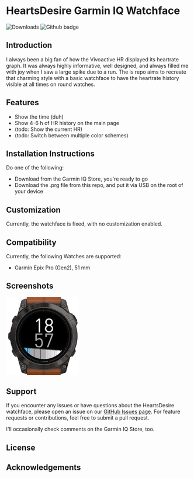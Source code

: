 # HeartsDesire Garmin IQ Watchface
![Downloads](https://img.shields.io/badge/CIQ_Store_downloads-38-green?style=flat-square)
![Github badge](https://developer.garmin.com/static/connect-iq_badge-dark-35b152d2074fb5abd7394662f78d8a4f.svg)

## Introduction
<!-- Briefly describe what the HeartsDesire watchface is and its purpose. -->

I always been a big fan of how the Vivoactive HR displayed its heartrate graph. It was always highly informative, well designed, and always filled me with joy when I saw a large spike due to a run. The is repo aims to recreate that charming style with a basic watchface to have the heartrate history visible at all times on round watches.

## Features
<!-- List the key features of the watchface. -->

- Show the time (duh)
- Show 4-6 h of HR history on the main page
- (todo: Show the current HR)
- (todo: Switch between multiple color schemes)

## Installation Instructions
<!-- Provide step-by-step instructions on how to install the watchface on a Garmin device. -->
Do one of the following: 

- Download from the Garmin IQ Store, you're ready to go
- Download the .prg file from this repo, and put it via USB on the root of your device

## Customization
<!-- Describe any customization options available and how to adjust them. -->

Currently, the watchface is fixed, with no customization enabled.

## Compatibility
<!-- List the Garmin devices compatible with the watchface. -->
Currently, the following Watches are supported:

- Garmin Epix Pro (Gen2), 51 mm

## Screenshots
<!-- Include screenshots of the watchface in action. -->

<img src="image.png" alt="screenshot" width="200"/>

## Support

If you encounter any issues or have questions about the HeartsDesire watchface, please open an issue on our [GitHub Issues page](https://github.com/r-neuschulz/HeartsDesire/issues). For feature requests or contributions, feel free to submit a pull request. 

I'll occasionally check comments on the Garmin IQ Store, too.

## License
<!-- Specify the license under which the project is distributed. -->

## Acknowledgements
<!-- Give credit to those who have contributed or inspired the project. -->

